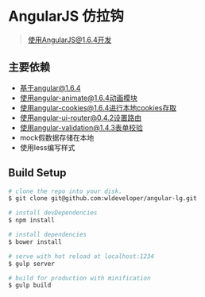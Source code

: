 # AngularJS 仿拉钩
> 使用AngularJS@1.6.4开发

## 主要依赖
- 基于angular@1.6.4
- 使用angular-animate@1.6.4动画模块
- 使用angular-cookies@1.6.4进行本地cookies存取
- 使用angular-ui-router@0.4.2设置路由
- 使用angular-validation@1.4.3表单校验
- mock假数据存储在本地
- 使用less编写样式


## Build Setup

``` bash                                                 
# clone the repo into your disk.
$ git clone git@github.com:wldeveloper/angular-lg.git

# install devDependencies
$ npm install

# install dependencies
$ bower install

# serve with hot reload at localhost:1234
$ gulp server

# build for production with minification
$ gulp build

```

